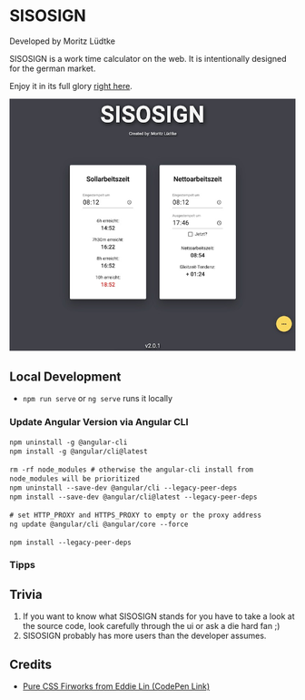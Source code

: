 # SISOSIGN

Developed by Moritz Lüdtke

SISOSIGN is a work time calculator on the web. It is intentionally designed for the german market.

Enjoy it in its full glory [right here](https://sisosign.herokuapp.com/).

![SISOSIGN Screenshot](./readme-content/SISOSIGN-Screenshot.png "SISOSIGN Screenshot")

## Local Development
- `npm run serve` or `ng serve` runs it locally

### Update Angular Version via Angular CLI

```shell
npm uninstall -g @angular-cli
npm install -g @angular/cli@latest

rm -rf node_modules # otherwise the angular-cli install from node_modules will be prioritized
npm uninstall --save-dev @angular/cli --legacy-peer-deps
npm install --save-dev @angular/cli@latest --legacy-peer-deps

# set HTTP_PROXY and HTTPS_PROXY to empty or the proxy address
ng update @angular/cli @angular/core --force

npm install --legacy-peer-deps
```

### Tipps


## Trivia

1. If you want to know what SISOSIGN stands for you have to take a look at the source code, look carefully through the ui or ask a die hard fan ;)
2. SISOSIGN probably has more users than the developer assumes.

## Credits

- [Pure CSS Firworks from Eddie Lin (CodePen Link)](https://codepen.io/yshlin/pen/ylDEk)
